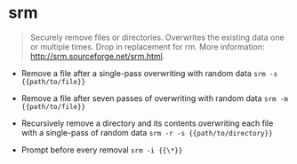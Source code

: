# srm
> Securely remove files or directories.
> Overwrites the existing data one or multiple times. Drop in replacement for rm.
> More information: <http://srm.sourceforge.net/srm.html>.

- Remove a file after a single-pass overwriting with random data
`srm -s {{path/to/file}}`

- Remove a file after seven passes of overwriting with random data
`srm -m {{path/to/file}}`

- Recursively remove a directory and its contents overwriting each file with a single-pass of random data
`srm -r -s {{path/to/directory}}`

- Prompt before every removal
`srm -i {{\*}}`
